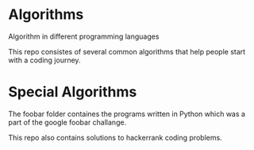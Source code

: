 # Algorithms
Algorithm in different programming languages

This repo consistes of several common algorithms that help people start with a coding journey.

# Special Algorithms
The foobar folder containes the programs written in Python which was a part of the google foobar challange.

This repo also contains solutions to hackerrank coding problems.
